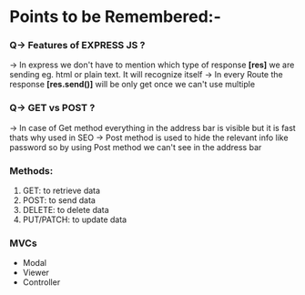 # Points to be Remembered:-

### Q-> Features of EXPRESS JS ?

-> In express we don't have to mention which type of response **[res]** we are sending eg. html or plain text. It will recognize itself
-> In every Route the response **[res.send()]** will be only get once we can't use multiple

### Q-> GET vs POST ?

-> In case of Get method everything in the address bar is visible but it is fast thats why used in SEO
-> Post method is used to hide the relevant info like password so by using Post method we can't see in the address bar

### Methods:

1. GET: to retrieve data
2. POST: to send data
3. DELETE: to delete data
4. PUT/PATCH: to update data

### MVCs

- Modal
- Viewer
- Controller
